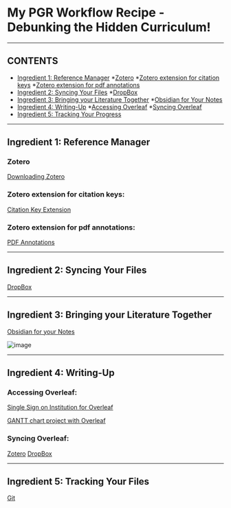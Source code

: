 # My PGR Workflow Recipe - Debunking the Hidden Curriculum!
- - -

## CONTENTS

* [Ingredient 1: Reference Manager](#ingredient-1:-reference-manager)
  *[Zotero](#zotero)
  *[Zotero extension for citation keys](#zotero-extension-for-citation-keys)
  *[Zotero extension for pdf annotations](#zotero-extension-for-pdf-annotations)
* [Ingredient 2: Syncing Your Files](#ingredient-2:-syncing-your-files)
  *[DropBox](#dropbox)
* [Ingredient 3: Bringing your Literature Together](#ingredient-3:-bringing-your-literature-together)
  *[Obsidian for Your Notes](#obsidian-for-your-notes)
* [Ingredient 4: Writing-Up](#ingredient-4:-writing-up)
  *[Accessing Overleaf](#accessing-overleaf)
  *[Syncing Overleaf](#syncing-overleaf)
* [Ingredient 5: Tracking Your Progress](#ingredient-5:-tracking-your-progress)

- - -
## Ingredient 1: Reference Manager

### Zotero
[Downloading Zotero](https://www.zotero.org/download/)

### Zotero extension for citation keys:
[Citation Key Extension](https://retorque.re/zotero-better-bibtex/)

### Zotero extension for pdf annotations:
[PDF Annotations](https://zotfile.com/)

- - -
## Ingredient 2: Syncing Your Files 

[DropBox](https://www.dropbox.com/install)

- - -

## Ingredient 3: Bringing your Literature Together

[Obsidian for your Notes](https://obsidian.md/download)

![image](https://github.com/omiridoue/obsidian-zotero-PhD-workflow/assets/126977992/77b33677-e983-4b78-9386-8efdef811cec)

- - -
## Ingredient 4: Writing-Up

### Accessing Overleaf:
[Single Sign on Institution for Overleaf](https://www.overleaf.com/learn/how-to/Institutional_single_sign-on)

[GANTT chart project with Overleaf](https://www.overleaf.com/7916624512qwtjsvhdtztw#7a7ea3)

### Syncing Overleaf:
[Zotero](https://www.overleaf.com/learn/how-to/How_to_link_your_Overleaf_account_to_Mendeley_and_Zotero)
[DropBox](https://www.overleaf.com/learn/how-to/Dropbox_Synchronization)

- - -
## Ingredient 5: Tracking Your Files

[Git](https://www.overleaf.com/learn/how-to/Git_integration)
